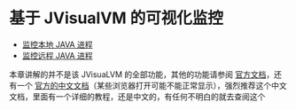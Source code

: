 # 基于 JVisualVM 的可视化监控

- [监控本地 JAVA 进程](./01.md)
- [监控远程 JAVA 进程](./02.md)

本章讲解的并不是该 JVisuaLVM 的全部功能，其他的功能请参阅 [官方文档](https://docs.oracle.com/javase/8/docs/technotes/guides/visualvm/index.html)，还有一个 [官方的中文文档](https://visualvm.github.io/documentation.html)（某些浏览器打开可能不能正常显示），强烈推荐这个中文文档，里面有一个详细的教程，还是中文的，有任何不明白的就去查阅这个

